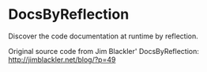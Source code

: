 DocsByReflection
================

Discover the code documentation at runtime by reflection. 

Original source code from Jim Blackler' DocsByReflection: http://jimblackler.net/blog/?p=49

